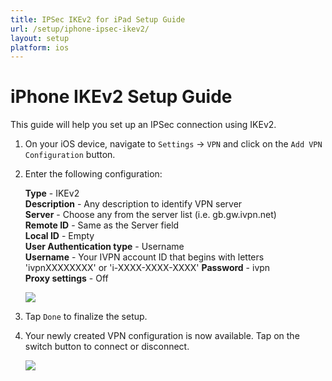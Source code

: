 ```yaml
---
title: IPSec IKEv2 for iPad Setup Guide
url: /setup/iphone-ipsec-ikev2/
layout: setup
platform: ios
---
```

# iPhone IKEv2 Setup Guide

This guide will help you set up an IPSec connection using IKEv2.

1.  On your iOS device, navigate to `Settings` -> `VPN` and click on the `Add VPN Configuration` button.

2.  Enter the following configuration:

    **Type** - IKEv2  
    **Description** - Any description to identify VPN server  
    **Server** - Choose any from the server list (i.e. gb.gw.ivpn.net)  
    **Remote ID** - Same as the Server field  
    **Local ID** - Empty  
    **User Authentication type** - Username  
    **Username** - Your IVPN account ID that begins with letters 'ivpnXXXXXXXX' or 'i-XXXX-XXXX-XXXX' 
    **Password** - ivpn  
    **Proxy settings** - Off  

    ![](/images-static/uploads/ios-ipsec-with-ikev2-01.jpg)

3.  Tap `Done` to finalize the setup.

4.  Your newly created VPN configuration is now available. Tap on the switch button to connect or disconnect.

    ![](/images-static/uploads/ios-ipsec-with-ikev2-02.jpg)
